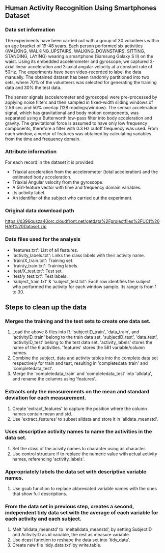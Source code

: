 ## Human Activity Recognition Using Smartphones Dataset
### Data set information
The experiments have been carried out with a group of 30 volunteers within an age bracket of 19-48 years. Each person performed six activities (WALKING, WALKING_UPSTAIRS, WALKING_DOWNSTAIRS, SITTING, STANDING, LAYING) wearing a smartphone (Samsung Galaxy S II) on the waist. Using its embedded accelerometer and gyroscope, we captured 3-axial linear acceleration and 3-axial angular velocity at a constant rate of 50Hz. The experiments have been video-recorded to label the data manually. The obtained dataset has been randomly partitioned into two sets, where 70% of the volunteers was selected for generating the training data and 30% the test data. 

The sensor signals (accelerometer and gyroscope) were pre-processed by applying noise filters and then sampled in fixed-width sliding windows of 2.56 sec and 50% overlap (128 readings/window). The sensor acceleration signal, which has gravitational and body motion components, was separated using a Butterworth low-pass filter into body acceleration and gravity. The gravitational force is assumed to have only low frequency components, therefore a filter with 0.3 Hz cutoff frequency was used. From each window, a vector of features was obtained by calculating variables from the time and frequency domain.
### Attribute information
For each record in the dataset it is provided: 
- Triaxial acceleration from the accelerometer (total acceleration) and the estimated body acceleration. 
- Triaxial Angular velocity from the gyroscope. 
- A 561-feature vector with time and frequency domain variables. 
- Its activity label. 
- An identifier of the subject who carried out the experiment.
### Original data download path
https://d396qusza40orc.cloudfront.net/getdata%2Fprojectfiles%2FUCI%20HAR%20Dataset.zip
### Data files used for the analysis
- 'features.txt': List of all features.
- 'activity_labels.txt': Links the class labels with their activity name.
- 'train/X_train.txt': Training set.
- 'train/y_train.txt': Training labels.
- 'test/X_test.txt': Test set.
- 'test/y_test.txt': Test labels.
- 'subject_train.txt' & 'subject_test.txt': Each row identifies the subject who performed the activity for each window sample. Its range is from 1 to 30. 
## Steps to clean up the data
### Merges the training and the test sets to create one data set.
1. Load the above 8 files into R. 'subjectID_train', 'data_train', and 'activityID_train' belong to the train data set. 'subjectID_test', 'data_test', 'activityID_test' belong to the test data set. 'activity_labels' stores the name of the 6 activities. 'features' stores the 561 variable/column names. 
2. Combine the subject, data and activity tables into the complete data set respectively for train and test, resulting in 'completedata_train' and 'completedata_test'.
3. Merge the 'completedata_train' and 'completedata_test' into 'alldata', and rename the columns using 'features'. 
### Extracts only the measurements on the mean and standard deviation for each measurement.
1. Create 'extract_features' to capture the position where the column names contain mean and std.
2. Use 'extract_features' to subset alldata and store it in 'alldata_meanstd'.
### Uses descriptive activity names to name the activities in the data set.
1. Set the class of the acivity names to character using as.character.
2. Use control structure if to replace the numeric value with actual activity names, referencing 'activity_labels'.
### Appropriately labels the data set with descriptive variable names.
1. Use gsub function to replace abbreviated variable names with the ones that show full descriptions.
### From the data set in previous step, creates a second, independent tidy data set with the average of each variable for each activity and each subject.
1. Melt 'alldata_meanstd' to 'meltalldata_meanstd', by setting SubjectID and ActivityID as id variable, the rest as measure variable.
2. Use dcast function to reshape the data set into 'tidy_data'.
3. Create new file 'tidy_data.txt' by write.table.
